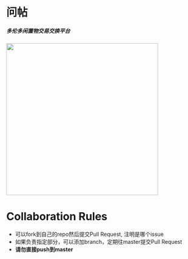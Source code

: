# 问帖
##### 多伦多闲置物交易交换平台


<image width="400px;" src="./问帖.jpg"/>

# Collaboration Rules
- 可以fork到自己的repo然后提交Pull Request, 注明是哪个issue
- 如果负责指定部分，可以添加branch，定期往master提交Pull Request
- **请勿直接push到master**
